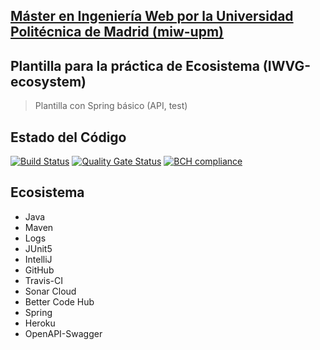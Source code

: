 ## [Máster en Ingeniería Web por la Universidad Politécnica de Madrid (miw-upm)](http://miw.etsisi.upm.es)
## Plantilla para la práctica de Ecosistema (IWVG-ecosystem)
> Plantilla con Spring básico (API, test) 

## Estado del Código
[![Build Status](https://travis-ci.org/alu0100819847/iwvg-ecosystem-carlos.svg?branch=develop)](https://travis-ci.org/alu0100819847/iwvg-ecosystem-carlos)
[![Quality Gate Status](https://sonarcloud.io/api/project_badges/measure?project=es.upm.miw%3Aiwvg-ecosystem-carlos&metric=alert_status)](https://sonarcloud.io/dashboard?id=es.upm.miw%3Aiwvg-ecosystem-carlos)
[![BCH compliance](https://bettercodehub.com/edge/badge/alu0100819847/iwvg-ecosystem-carlos?branch=master)](https://bettercodehub.com/)

## Ecosistema
* Java
* Maven
* Logs
* JUnit5
* IntelliJ
* GitHub
* Travis-CI
* Sonar Cloud
* Better Code Hub
* Spring
* Heroku
* OpenAPI-Swagger
